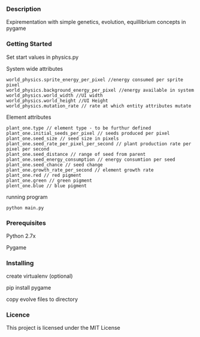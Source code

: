 


### Description

Expirementation with simple genetics, evolution, equillibrium concepts in pygame

### Getting Started

Set start values in physics.py 

System wide attributes
```
world_physics.sprite_energy_per_pixel //energy consumed per sprite pixel
world_physics.background_energy_per_pixel //energy available in system
world_physics.world_width //UI width
world_physics.world_height //UI Height
world_physics.mutation_rate // rate at which entity attributes mutate
```

Element attributes
```
plant_one.type // element type - to be furthur defined
plant_one.initial_seeds_per_pixel // seeds produced per pixel 
plant_one.seed_size // seed size in pixels
plant_one.seed_rate_per_pixel_per_second // plant production rate per pixel per second 
plant_one.seed_distance // range of seed from parent
plant_one.seed_energy_consumption // energy consumtion per seed
plant_one.seed_chance // seed change
plant_one.growth_rate_per_second // element growth rate
plant_one.red // red pigment
plant_one.green // green pigment
plent_one.blue // blue pigment
```
running program
```
python main.py
```
### Prerequisites

Python 2.7x

Pygame

### Installing

create virtualenv (optional)

pip install pygame

copy evolve files to directory

### Licence

This project is licensed under the MIT License
